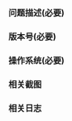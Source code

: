 <!--
在提issue之前可以先看看[常见问题列表](https://github.com/monkeyWie/proxyee-down/blob/master/.guide/FAQ.md)
请根据以下模版提issue，不提供必要信息的issue将直接关闭
日志文件在proxyee-down安装目录/main/log文件夹里
-->
### 问题描述(必要)
### 版本号(必要)
### 操作系统(必要)
### 相关截图
### 相关日志
